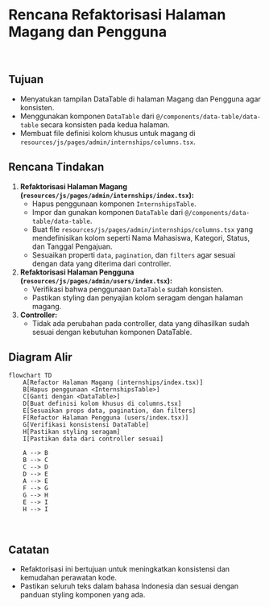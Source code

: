 # Rencana Refaktorisasi Halaman Magang dan Pengguna
​
## Tujuan
- Menyatukan tampilan DataTable di halaman Magang dan Pengguna agar konsisten.
- Menggunakan komponen `DataTable` dari `@/components/data-table/data-table` secara konsisten pada kedua halaman.
- Membuat file definisi kolom khusus untuk magang di `resources/js/pages/admin/internships/columns.tsx`.
​
## Rencana Tindakan
1. **Refaktorisasi Halaman Magang (`resources/js/pages/admin/internships/index.tsx`):**
   - Hapus penggunaan komponen `InternshipsTable`.
   - Impor dan gunakan komponen `DataTable` dari `@/components/data-table/data-table`.
   - Buat file `resources/js/pages/admin/internships/columns.tsx` yang mendefinisikan kolom seperti Nama Mahasiswa, Kategori, Status, dan Tanggal Pengajuan.
   - Sesuaikan properti `data`, `pagination`, dan `filters` agar sesuai dengan data yang diterima dari controller.
​
2. **Refaktorisasi Halaman Pengguna (`resources/js/pages/admin/users/index.tsx`):**
   - Verifikasi bahwa penggunaan `DataTable` sudah konsisten.
   - Pastikan styling dan penyajian kolom seragam dengan halaman magang.
​
3. **Controller:**
   - Tidak ada perubahan pada controller, data yang dihasilkan sudah sesuai dengan kebutuhan komponen DataTable.
​
## Diagram Alir
```mermaid
flowchart TD
    A[Refactor Halaman Magang (internships/index.tsx)]
    B[Hapus penggunaan <InternshipsTable>]
    C[Ganti dengan <DataTable>]
    D[Buat definisi kolom khusus di columns.tsx]
    E[Sesuaikan props data, pagination, dan filters]
    F[Refactor Halaman Pengguna (users/index.tsx)]
    G[Verifikasi konsistensi DataTable]
    H[Pastikan styling seragam]
    I[Pastikan data dari controller sesuai]

    A --> B
    B --> C
    C --> D
    D --> E
    A --> E
    F --> G
    G --> H
    E --> I
    H --> I
```
​
## Catatan
- Refaktorisasi ini bertujuan untuk meningkatkan konsistensi dan kemudahan perawatan kode.
- Pastikan seluruh teks dalam bahasa Indonesia dan sesuai dengan panduan styling komponen yang ada.